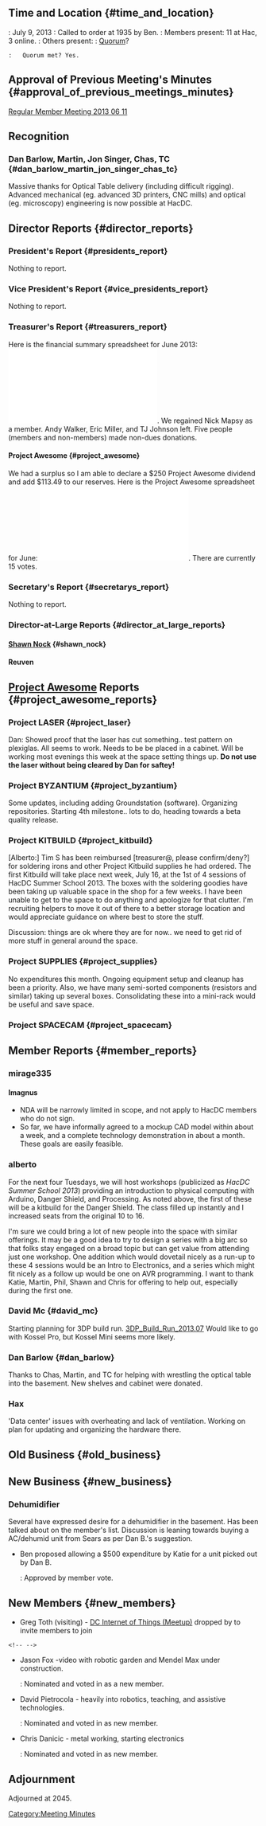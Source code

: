 ## Time and Location {#time_and_location}

:   July 9, 2013
:   Called to order at 1935 by Ben.
:   Members present: 11 at Hac, 3 online.
:   Others present:
:   [Quorum](Quorum)?

    :   Quorum met? Yes.

## Approval of Previous Meeting's Minutes {#approval_of_previous_meetings_minutes}

[Regular Member Meeting 2013 06
11](Regular_Member_Meeting_2013_06_11)

## Recognition

### Dan Barlow, Martin, Jon Singer, Chas, TC {#dan_barlow_martin_jon_singer_chas_tc}

Massive thanks for Optical Table delivery (including difficult rigging).
Advanced mechanical (eg. advanced 3D printers, CNC mills) and optical
(eg. microscopy) engineering is now possible at HacDC.

## Director Reports {#director_reports}

### President's Report {#presidents_report}

Nothing to report.

### Vice President's Report {#vice_presidents_report}

Nothing to report.

### Treasurer's Report {#treasurers_report}

Here is the financial summary spreadsheet for June 2013:
![](HacDC_Financials_2013_06.pdf "HacDC_Financials_2013_06.pdf"). We
regained Nick Mapsy as a member. Andy Walker, Eric Miller, and TJ
Johnson left. Five people (members and non-members) made non-dues
donations.

#### Project Awesome {#project_awesome}

We had a surplus so I am able to declare a \$250 Project Awesome
dividend and add \$113.49 to our reserves. Here is the Project Awesome
spreadsheet for June:
![](HacDC_PA_Projects-2013_06.pdf "HacDC_PA_Projects-2013_06.pdf").
There are currently 15 votes.

### Secretary's Report {#secretarys_report}

Nothing to report.

### Director-at-Large Reports {#director_at_large_reports}

#### [Shawn Nock](User:Nocko) {#shawn_nock}

#### Reuven

## [Project Awesome](:Category:Project_Awesome) Reports {#project_awesome_reports}

### Project LASER {#project_laser}

Dan: Showed proof that the laser has cut something.. test pattern on
plexiglas. All seems to work. Needs to be be placed in a cabinet. Will
be working most evenings this week at the space setting things up. **Do
not use the laser without being cleared by Dan for saftey!**

### Project BYZANTIUM {#project_byzantium}

Some updates, including adding Groundstation (software). Organizing
repositories. Starting 4th milestone.. lots to do, heading towards a
beta quality release.

### Project KITBUILD {#project_kitbuild}

\[Alberto:\] Tim S has been reimbursed \[treasurer@, please
confirm/deny?\] for soldering irons and other Project Kitbuild supplies
he had ordered. The first Kitbuild will take place next week, July 16,
at the 1st of 4 sessions of HacDC Summer School 2013. The boxes with the
soldering goodies have been taking up valuable space in the shop for a
few weeks. I have been unable to get to the space to do anything and
apologize for that clutter. I'm recruiting helpers to move it out of
there to a better storage location and would appreciate guidance on
where best to store the stuff.

Discussion: things are ok where they are for now.. we need to get rid of
more stuff in general around the space.

### Project SUPPLIES {#project_supplies}

No expenditures this month. Ongoing equipment setup and cleanup has been
a priority. Also, we have many semi-sorted components (resistors and
similar) taking up several boxes. Consolidating these into a mini-rack
would be useful and save space.

### Project SPACECAM {#project_spacecam}

## Member Reports {#member_reports}

### mirage335

#### Imagnus

-   NDA will be narrowly limited in scope, and not apply to HacDC
    members who do not sign.
-   So far, we have informally agreed to a mockup CAD model within about
    a week, and a complete technology demonstration in about a month.
    These goals are easily feasible.

### alberto

For the next four Tuesdays, we will host workshops (publicized as *HacDC
Summer School 2013*) providing an introduction to physical computing
with Arduino, Danger Shield, and Processing. As noted above, the first
of these will be a kitbuild for the Danger Shield. The class filled up
instantly and I increased seats from the original 10 to 16.

I'm sure we could bring a lot of new people into the space with similar
offerings. It may be a good idea to try to design a series with a big
arc so that folks stay engaged on a broad topic but can get value from
attending just one workshop. One addition which would dovetail nicely as
a run-up to these 4 sessions would be an Intro to Electronics, and a
series which might fit nicely as a follow up would be one on AVR
programming. I want to thank Katie, Martin, Phil, Shawn and Chris for
offering to help out, especially during the first one.

### David Mc {#david_mc}

Starting planning for 3DP build run.
[3DP_Build_Run_2013.07](3DP_Build_Run_2013.07) Would like to
go with Kossel Pro, but Kossel Mini seems more likely.

### Dan Barlow {#dan_barlow}

Thanks to Chas, Martin, and TC for helping with wrestling the optical
table into the basement. New shelves and cabinet were donated.

### Hax

'Data center' issues with overheating and lack of ventilation. Working
on plan for updating and organizing the hardware there.

## Old Business {#old_business}

## New Business {#new_business}

### Dehumidifier

Several have expressed desire for a dehumidifier in the basement. Has
been talked about on the member's list. Discussion is leaning towards
buying a AC/dehumid unit from Sears as per Dan B.'s suggestion.

-   Ben proposed allowing a \$500 expenditure by Katie for a unit picked
    out by Dan B.

    :   Approved by member vote.

## New Members {#new_members}

-   Greg Toth (visiting) - [DC Internet of Things
    (Meetup)](http://www.meetup.com/Internet-of-Things-DC) dropped by to
    invite members to join

```{=html}
<!-- -->
```
-   Jason Fox -video with robotic garden and Mendel Max under
    construction.

    :   Nominated and voted in as a new member.
-   David Pietrocola - heavily into robotics, teaching, and assistive
    technologies.

    :   Nominated and voted in as new member.
-   Chris Danicic - metal working, starting electronics

    :   Nominated and voted in as new member.

## Adjournment

Adjourned at 2045.

[Category:Meeting Minutes](Category:Meeting_Minutes)
